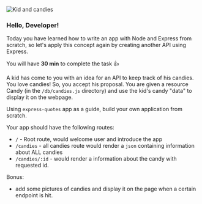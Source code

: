 ![Kid and candies](https://raw.git.generalassemb.ly/WDI-Epiphany/node-express-routes-lesson/master/lab/images/candy-kids450x563.jpg)

### Hello, Developer!

Today you have learned how to write an app with Node and Express from scratch, so let's apply this concept again by creating another API using Express.

You will have **30 min** to complete the task 👍

A kid has come to you with an idea for an API to keep track of his candies. You love candies! So, you accept his proposal. You are given a resource Candy  (in the `/db/candies.js` directory) and use the kid's candy "data" to display it on the webpage.

Using `express-quotes` app as a guide, build your own application from scratch.


Your app should have the following routes:

* `/` - Root route, would welcome user and introduce the app
* `/candies` - all candies route would render a `json` containing information about ALL candies
* `/candies/:id` - would render a information about the candy with requested id.

Bonus:
* add some pictures of candies and display it on the page when a certain endpoint is hit.
